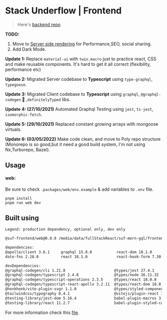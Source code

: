 # Stack Underflow | Frontend

> Here's [backend repo](https://github.com/zkindest/suf-mern-gql-backend)

**TODO:**

1. Move to [Server side rendering](https://www.patterns.dev/posts/server-side-rendering/) for Performance,SEO, social sharing.
2. Add Dark Mode.

**Update 1:** Replace `material-ui` with `twin.macro` just to practice react, CSS and make reusable components. It's hard to get it all correct (flexibility, performance etc)

**Update 2:** Migrated Server codebase to **Typescript** using `type-graphql`, `typegoose`.

**Update 3:** Migrated Client codebase to **Typescript** using `graphql`, `@graphql-codegen` 💚 ,`definitelyTyped` libs.

**Update 4: (27/10/2021)** Automated Graphql Testing using `jest`, `ts-jest`, `isomorphic-fetch`.

**Update 5: (29/10/2021)** Replaced constant growing arrays with mongoose virtuals.

**Update 6: (03/05/2022)** Make code clean, and move to Poly repo structure (Monorepo is so good,but it need a good build system, I'm not using Nx,Turborepo, Bazel).

## Usage

#### web:

Be sure to check `.packages/web/env.example` & add variables to `.env` file.

```
pnpm install
pnpm run web dev
```

## Built using

```sh
Legend: production dependency, optional only, dev only

@suf-frontend/web@0.0.0 /media/data/fullStackReact/suf-mern-gql/frontend/packages/web (PRIVATE)

dependencies:
@apollo/client 3.6.1     graphql 15.8.0           react-dom 18.1.0         react-icons 4.3.1        react-router-dom 6.3.0   web-vitals 2.1.4
date-fns 2.28.0          react 18.1.0             react-hook-form 7.30.0   react-is 18.1.0          styled-components 5.3.5

devDependencies:
@graphql-codegen/cli 1.21.8                      @types/jest 27.4.1                               graphql-tag 2.12.6
@graphql-codegen/typescript 2.4.8                @types/node 16.11.32                             rollup-plugin-analyzer 4.0.0
@graphql-codegen/typescript-operations 2.3.5     @types/react 18.0.8                              tailwindcss 2.2.19
@graphql-codegen/typescript-react-apollo 3.2.11  @types/react-dom 18.0.3                          twin.macro 2.8.2
@honkhonk/vite-plugin-svgr 1.1.0                 @types/styled-components 5.1.25                  typescript 4.6.4
@tailwindcss/typography 0.4.1                    @vitejs/plugin-react 1.3.1                       vite 2.9.6
@testing-library/jest-dom 5.16.4                 babel-plugin-macros 3.1.0
@testing-library/react 11.2.7                    babel-plugin-styled-components 2.0.7
```

For more information check this [file](./open-source.json).
